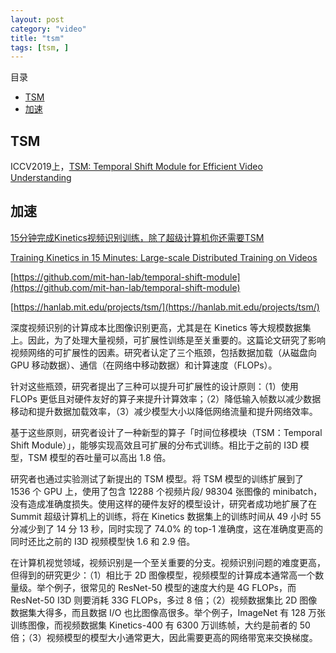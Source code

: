 ```yaml
---
layout: post
category: "video"
title: "tsm"
tags: [tsm, ]
---
```


目录

<!-- TOC -->

- [TSM](#tsm)
- [加速](#%e5%8a%a0%e9%80%9f)

<!-- /TOC -->


## TSM

ICCV2019上，[TSM: Temporal Shift Module for Efficient Video Understanding](https://arxiv.org/abs/1811.08383)

## 加速

[15分钟完成Kinetics视频识别训练，除了超级计算机你还需要TSM](https://mp.weixin.qq.com/s/a_cXMashqCrD-b65rusTLQ)

[Training Kinetics in 15 Minutes: Large-scale Distributed Training on Videos](https://arxiv.org/abs/1910.00932)

[https://github.com/mit-han-lab/temporal-shift-module](https://github.com/mit-han-lab/temporal-shift-module)

[https://hanlab.mit.edu/projects/tsm/](https://hanlab.mit.edu/projects/tsm/)

深度视频识别的计算成本比图像识别更高，尤其是在 Kinetics 等大规模数据集上。因此，为了处理大量视频，可扩展性训练是至关重要的。这篇论文研究了影响视频网络的可扩展性的因素。研究者认定了三个瓶颈，包括数据加载（从磁盘向 GPU 移动数据）、通信（在网络中移动数据）和计算速度（FLOPs）。

针对这些瓶颈，研究者提出了三种可以提升可扩展性的设计原则：（1）使用 FLOPs 更低且对硬件友好的算子来提升计算效率；（2）降低输入帧数以减少数据移动和提升数据加载效率，（3）减少模型大小以降低网络流量和提升网络效率。

基于这些原则，研究者设计了一种新型的算子「时间位移模块（TSM：Temporal Shift Module）」，能够实现高效且可扩展的分布式训练。相比于之前的 I3D 模型，TSM 模型的吞吐量可以高出 1.8 倍。

研究者也通过实验测试了新提出的 TSM 模型。将 TSM 模型的训练扩展到了 1536 个 GPU 上，使用了包含 12288 个视频片段/ 98304 张图像的 minibatch，没有造成准确度损失。使用这样的硬件友好的模型设计，研究者成功地扩展了在 Summit 超级计算机上的训练，将在 Kinetics 数据集上的训练时间从 49 小时 55 分减少到了 14 分 13 秒，同时实现了 74.0% 的 top-1 准确度，这在准确度更高的同时还比之前的 I3D 视频模型快 1.6 和 2.9 倍。

在计算机视觉领域，视频识别是一个至关重要的分支。视频识别问题的难度更高，但得到的研究更少：（1）相比于 2D 图像模型，视频模型的计算成本通常高一个数量级。举个例子，很常见的 ResNet-50 模型的速度大约是 4G FLOPs，而 ResNet-50 I3D 则要消耗 33G FLOPs，多过 8 倍；（2）视频数据集比 2D 图像数据集大得多，而且数据 I/O 也比图像高很多。举个例子，ImageNet 有 128 万张训练图像，而视频数据集 Kinetics-400 有 6300 万训练帧，大约是前者的 50 倍；（3）视频模型的模型大小通常更大，因此需要更高的网络带宽来交换梯度。
